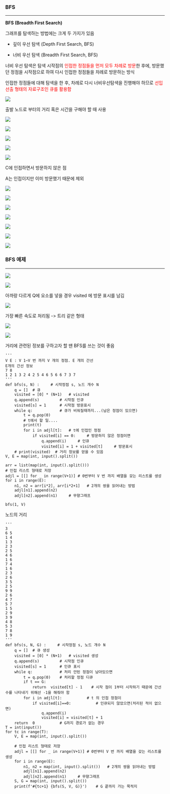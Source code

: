### **BFS**
---

**BFS (Breadth First Search)**

그래프를 탐색하는 방법에는 크게 두 가지가 있음

- 깊이 우선 탐색 (Depth First Search, BFS)

- 너비 우선 탐색 (Breadth First Search, BFS)

너비 우선 탐색은 탐색 시작점의 <span style='color:red;'>인접한 정점들을 먼저 모두 차례로 방문</span>한 후에, 방문했던 정점을 시작점으로 하여 다시 인접한 정점들을 차례로 방문하는 방식

인접한 정점들에 대해 탐색을 한 후, 차례로 다시 너비우선탐색을 진행해야 하므로 <span style='color:red;'>선입선출 형태의 자료구조인 큐를 활용함</span>

![](https://velog.velcdn.com/images/lurelight/post/7dbd45d0-7337-462a-b242-9d1cc5f64f2f/image.png)

출발 노드로 부터의 거리 혹은 시간을 구해야 할 때 사용

![](https://velog.velcdn.com/images/lurelight/post/a1d410f3-aa08-40be-a76a-61397d3ad9ec/image.png)

![](https://velog.velcdn.com/images/lurelight/post/05f18e49-9ba9-4a60-bf20-419312c9eaa1/image.png)

![](https://velog.velcdn.com/images/lurelight/post/2d0803ed-e6c2-4142-b5e7-7f2bed948a1e/image.png)

![](https://velog.velcdn.com/images/lurelight/post/de6c1fc1-8672-4ef4-bba6-784087652efd/image.png)

![](https://velog.velcdn.com/images/lurelight/post/6013496c-3d57-4b1e-90fe-fc25f0a7e60a/image.png)

C에 인접하면서 방문하지 않은 점

A는 인접이지만 이미 방문했기 때문에 제외

![](https://velog.velcdn.com/images/lurelight/post/51da9829-aa1d-4676-b5d3-e6783ca973f7/image.png)

![](https://velog.velcdn.com/images/lurelight/post/5b77f192-14d1-4bda-b3ba-21d3999a2c64/image.png)

![](https://velog.velcdn.com/images/lurelight/post/af2df266-7a25-41f8-8ef1-fd0afd981aec/image.png)

![](https://velog.velcdn.com/images/lurelight/post/5b0e803f-811a-40b9-bed8-3649ca24f532/image.png)

![](https://velog.velcdn.com/images/lurelight/post/afb73eb3-ebba-491f-b97b-30cd000974ed/image.png)

![](https://velog.velcdn.com/images/lurelight/post/44437fbc-11fc-4a0e-95e3-1e016cdc0f61/image.png)

![](https://velog.velcdn.com/images/lurelight/post/98ecaf18-cb39-4824-9b69-0125d8a04f8e/image.png)

### **BFS 예제**
---

![](https://velog.velcdn.com/images/lurelight/post/4d87e87e-ca89-4e21-b5c9-34befe93be30/image.png)

![](https://velog.velcdn.com/images/lurelight/post/a6ef88e7-748d-4e90-aaea-1f48be3e3c03/image.png)

아까랑 다르게 Q에 요소를 넣을 경우 visited 에 방문 표시를 남김

![](https://velog.velcdn.com/images/lurelight/post/74c30e61-ae3e-4bee-8fec-43e85a159b4f/image.png)

가장 빠른 속도로 처리됨 -> 트리 같은 형태

![](https://velog.velcdn.com/images/lurelight/post/31a510c5-6cca-4644-a772-d9651ef97805/image.png)

![](https://velog.velcdn.com/images/lurelight/post/e3ef96d3-9ba0-4699-a724-a7e6e87f3f35/image.png)

거리에 관련된 정보를 구하고자 할 땐 BFS를 쓰는 것이 좋음

```
'''
V E : V 1~V 번 까지 V 개의 정점. E 개의 간선
E개의 간선 정보
7 8
1 2 1 3 2 4 2 5 4 6 5 6 6 7 3 7
'''
def bfs(s, N) :     # 시작정점 s, 노드 개수 N
    q = []  # 큐
    visited = [0] * (N+1)   # visited
    q.append(s)         # 시작점 인큐
    visited[s] = 1      # 시작점 방문표시
    while q:            # 큐가 비워질때까지...(남은 정점이 있으면)
        t = q.pop(0)
        # t에서 할 일....
        print(t)
        for i in adjl[t]:   # t에 인접인 정점
            if visited[i] == 0:     # 방문하지 않은 정점이면
                q.append(i)     # 인큐
                visited[i] = 1 + visited[t]     # 방문표시
    # print(visited)  # 거리 정보를 얻을 수 있음
V, E = map(int, input().split())

arr = list(map(int, input().split()))
# 인접 리스트 형태로 저장
adjl = [[] for _ in range(V+1)] # 0번부터 V 번 까지 배열을 갖는 리스트를 생성
for i in range(E):
    n1, n2 = arr[i*2], arr[i*2+1]   # 2개의 쌍을 읽어내는 방법
    adjl[n1].append(n2)
    adjl[n2].append(n1)     # 무향그래프

bfs(1, V)

```

노드의 거리

```
'''
3
6 5
1 4
1 3
2 3
2 5
4 6
1 6 
7 4
1 6
2 3
2 6
3 5
2 5 
9 9
2 6
4 7
5 7
1 5
2 9
3 9
4 8
5 3
7 8
1 9
'''
def bfs(s, N, G) :     # 시작정점 s, 노드 개수 N
    q = []  # 큐 생성
    visited = [0] * (N+1)   # visited 생성
    q.append(s)         # 시작점 인큐
    visited[s] = 1      # 인큐 표시
    while q:            # 처리 안된 정점이 남아있으면
        t = q.pop(0)    # 처리할 정점 디큐
        if t == G:
            return  visited[t] - 1    # 시작 점이 1부터 시작하기 때문에 간선 수를 나타내기 위해선 -1을 해줘야 함
        for i in adjl[t]:           # t 의 인접 정점이
            if visited[i]==0:           # 인큐되지 않았으면(처리된 적이 없으면)
                q.append(i)
                visited[i] = visited[t] + 1
    return  0           # G까지 경로가 없는 경우
T = int(input())
for tc in range(T):
    V, E = map(int, input().split())

    # 인접 리스트 형태로 저장
    adjl = [[] for _ in range(V+1)] # 0번부터 V 번 까지 배열을 갖는 리스트를 생성
    for i in range(E):
        n1, n2 = map(int, input().split())   # 2개의 쌍을 읽어내는 방법
        adjl[n1].append(n2)
        adjl[n2].append(n1)     # 무향그래프
    S, G = map(int, input().split())
    print(f'#{tc+1} {bfs(S, V, G)}')    # G 끝까지 가는 목적지



```






